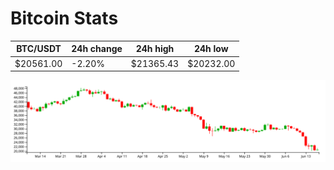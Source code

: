 # Bitcoin Stats

BTC/USDT|24h change|24h high|24h low|
|---|---|---|---|
|$20561.00|-2.20%|$21365.43|$20232.00|

<img src="./chart.svg">
